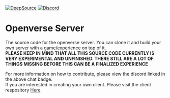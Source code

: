 [![DeepSource](https://deepsource.io/gh/streepje8/OpenverseServer.svg/?label=active+issues&show_trend=true&token=ho1EEaP_H3G6w4akcLVZCiCR)](https://deepsource.io/gh/streepje8/OpenverseServer/?ref=repository-badge)
[![Discord](https://img.shields.io/discord/910273366882156565)](https://discord.gg/HdU98gyyfz)
# Openverse Server
The source code for the openverse server. You can clone it and build your own server with a game/experience on top of it.     
**PLEASE KEEP IN MIND THAT ALL THIS SOURCE CODE CURRENTLY IS VERY EXPERIMENTAL AND UNFINISHED. THERE STILL ARE A LOT OF THINGS MISSING BEFORE THIS CAN BE A FINALIZED EXPERIENCE**

For more information on how to contribute, please view the discord linked in the above chat badge.  
If you are interested in creating your own client. Please visit the client respository [Here](https://github.com/streepje8/OpenverseClientOpenVR)

